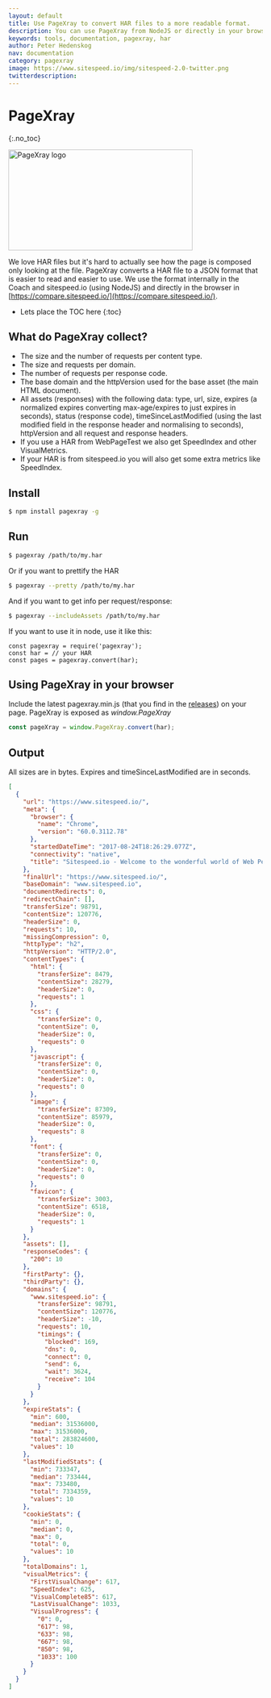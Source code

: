 ```yaml
---
layout: default
title: Use PageXray to convert HAR files to a more readable format.
description: You can use PageXray from NodeJS or directly in your browser (that's how we do it in compare.sitespeed.io).
keywords: tools, documentation, pagexray, har
author: Peter Hedenskog
nav: documentation
category: pagexray
image: https://www.sitespeed.io/img/sitespeed-2.0-twitter.png
twitterdescription:
---
```

# PageXray
{:.no_toc}

<img src="{{site.baseurl}}/img/logos/pagexray.png" class="pull-right img-big" alt="PageXray logo" width="365" height="200">

We love HAR files but it's hard to actually see how the page is composed only looking at the file. PageXray converts a HAR file to a JSON format that is easier to read and easier to use. We use the format internally in the Coach and sitespeed.io (using NodeJS) and directly in the browser in [https://compare.sitespeed.io/](https://compare.sitespeed.io/).

* Lets place the TOC here
{:toc}

## What do PageXray collect?

 * The size and the number of requests per content type.
 * The size and requests per domain.
 * The number of requests per response code.
 * The base domain and the httpVersion used for the base asset (the main HTML document).
 * All assets (responses) with the following data: type, url, size, expires (a normalized expires converting max-age/expires to just expires in seconds), status (response code), timeSinceLastModified (using the last modified field in the response header and normalising to seconds), httpVersion and all request and response headers.
 * If you use a HAR from WebPageTest we also get SpeedIndex and other VisualMetrics.
 * If your HAR is from sitespeed.io you will also get some extra metrics like SpeedIndex.

## Install

```bash
$ npm install pagexray -g
```

## Run

```bash
$ pagexray /path/to/my.har
```

Or if you want to prettify the HAR

```bash
$ pagexray --pretty /path/to/my.har
```
And if you want to get info per request/response:

```bash
$ pagexray --includeAssets /path/to/my.har
```

If you want to use it in node, use it like this:

```node
const pagexray = require('pagexray');
const har = // your HAR
const pages = pagexray.convert(har);
```

## Using PageXray in your browser
Include the latest pagexray.min.js (that you find in the [releases](https://github.com/sitespeedio/pagexray/releases)) on your page. PageXray is exposed as *window.PageXray*

```javascript
const pageXray = window.PageXray.convert(har);
```

## Output

All sizes are in bytes. Expires and timeSinceLastModified are in seconds.

```json
[
  {
    "url": "https://www.sitespeed.io/",
    "meta": {
      "browser": {
        "name": "Chrome",
        "version": "60.0.3112.78"
      },
      "startedDateTime": "2017-08-24T18:26:29.077Z",
      "connectivity": "native",
      "title": "Sitespeed.io - Welcome to the wonderful world of Web Performance run 1"
    },
    "finalUrl": "https://www.sitespeed.io/",
    "baseDomain": "www.sitespeed.io",
    "documentRedirects": 0,
    "redirectChain": [],
    "transferSize": 98791,
    "contentSize": 120776,
    "headerSize": 0,
    "requests": 10,
    "missingCompression": 0,
    "httpType": "h2",
    "httpVersion": "HTTP/2.0",
    "contentTypes": {
      "html": {
        "transferSize": 8479,
        "contentSize": 28279,
        "headerSize": 0,
        "requests": 1
      },
      "css": {
        "transferSize": 0,
        "contentSize": 0,
        "headerSize": 0,
        "requests": 0
      },
      "javascript": {
        "transferSize": 0,
        "contentSize": 0,
        "headerSize": 0,
        "requests": 0
      },
      "image": {
        "transferSize": 87309,
        "contentSize": 85979,
        "headerSize": 0,
        "requests": 8
      },
      "font": {
        "transferSize": 0,
        "contentSize": 0,
        "headerSize": 0,
        "requests": 0
      },
      "favicon": {
        "transferSize": 3003,
        "contentSize": 6518,
        "headerSize": 0,
        "requests": 1
      }
    },
    "assets": [],
    "responseCodes": {
      "200": 10
    },
    "firstParty": {},
    "thirdParty": {},
    "domains": {
      "www.sitespeed.io": {
        "transferSize": 98791,
        "contentSize": 120776,
        "headerSize": -10,
        "requests": 10,
        "timings": {
          "blocked": 169,
          "dns": 0,
          "connect": 0,
          "send": 6,
          "wait": 3624,
          "receive": 104
        }
      }
    },
    "expireStats": {
      "min": 600,
      "median": 31536000,
      "max": 31536000,
      "total": 283824600,
      "values": 10
    },
    "lastModifiedStats": {
      "min": 733347,
      "median": 733444,
      "max": 733480,
      "total": 7334359,
      "values": 10
    },
    "cookieStats": {
      "min": 0,
      "median": 0,
      "max": 0,
      "total": 0,
      "values": 10
    },
    "totalDomains": 1,
    "visualMetrics": {
      "FirstVisualChange": 617,
      "SpeedIndex": 625,
      "VisualComplete85": 617,
      "LastVisualChange": 1033,
      "VisualProgress": {
        "0": 0,
        "617": 98,
        "633": 98,
        "667": 98,
        "850": 98,
        "1033": 100
      }
    }
  }
]
```
